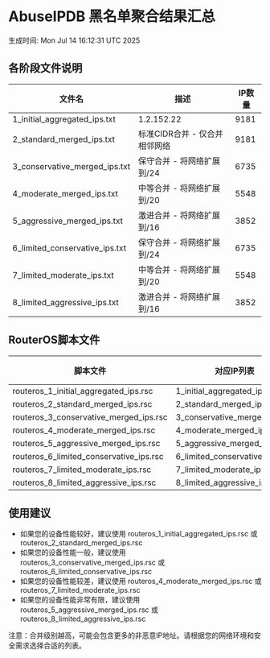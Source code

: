 # AbuseIPDB 黑名单聚合结果汇总
生成时间: Mon Jul 14 16:12:31 UTC 2025

## 各阶段文件说明

| 文件名 | 描述 | IP数量 |
|--------|------|--------|
| 1_initial_aggregated_ips.txt | 1.2.152.22 | 9181 |
| 2_standard_merged_ips.txt | 标准CIDR合并 - 仅合并相邻网络 | 9181 |
| 3_conservative_merged_ips.txt | 保守合并 - 将网络扩展到/24 | 6735 |
| 4_moderate_merged_ips.txt | 中等合并 - 将网络扩展到/20 | 5548 |
| 5_aggressive_merged_ips.txt | 激进合并 - 将网络扩展到/16 | 3852 |
| 6_limited_conservative_ips.txt | 保守合并 - 将网络扩展到/24 | 6735 |
| 7_limited_moderate_ips.txt | 中等合并 - 将网络扩展到/20 | 5548 |
| 8_limited_aggressive_ips.txt | 激进合并 - 将网络扩展到/16 | 3852 |

## RouterOS脚本文件

| 脚本文件 | 对应IP列表 | IP数量 |
|----------|------------|--------|
| routeros_1_initial_aggregated_ips.rsc | 1_initial_aggregated_ips.txt | 9181 |
| routeros_2_standard_merged_ips.rsc | 2_standard_merged_ips.txt | 9181 |
| routeros_3_conservative_merged_ips.rsc | 3_conservative_merged_ips.txt | 6735 |
| routeros_4_moderate_merged_ips.rsc | 4_moderate_merged_ips.txt | 5548 |
| routeros_5_aggressive_merged_ips.rsc | 5_aggressive_merged_ips.txt | 3852 |
| routeros_6_limited_conservative_ips.rsc | 6_limited_conservative_ips.txt | 6735 |
| routeros_7_limited_moderate_ips.rsc | 7_limited_moderate_ips.txt | 5548 |
| routeros_8_limited_aggressive_ips.rsc | 8_limited_aggressive_ips.txt | 3852 |

## 使用建议

- 如果您的设备性能较好，建议使用 routeros_1_initial_aggregated_ips.rsc 或 routeros_2_standard_merged_ips.rsc
- 如果您的设备性能一般，建议使用 routeros_3_conservative_merged_ips.rsc 或 routeros_6_limited_conservative_ips.rsc
- 如果您的设备性能较差，建议使用 routeros_4_moderate_merged_ips.rsc 或 routeros_7_limited_moderate_ips.rsc
- 如果您的设备性能非常有限，建议使用 routeros_5_aggressive_merged_ips.rsc 或 routeros_8_limited_aggressive_ips.rsc

注意：合并级别越高，可能会包含更多的非恶意IP地址。请根据您的网络环境和安全需求选择合适的列表。
